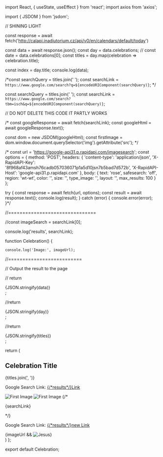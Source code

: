 import React, { useState, useEffect } from 'react';
import axios from 'axios';

import { JSDOM } from 'jsdom';

// SHINING LIGHT

const response =  await fetch('http://calapi.inadiutorium.cz/api/v0/en/calendars/default/today')

const data = await response.json();
const day = data.celebrations;
// const date = data.celebrations[0];
const titles = day.map(celebration => celebration.title);

const index = day.title;
console.log(data);


/*const searchQuery = titles.join(' ');
const searchLink = `https://www.google.com/search?q=${encodeURIComponent(searchQuery)}`;
*/


const searchQuery = titles.join(' ');
const searchLink = `https://www.google.com/search?tbm=isch&q=${encodeURIComponent(searchQuery)}`;


// DO NOT DELETE THIS CODE IT PARTLY WORKS

/* const googleResponse = await fetch(searchLink);
const googleHtml = await googleResponse.text();

const dom = new JSDOM(googleHtml);
const firstImage = dom.window.document.querySelector('img').getAttribute('src');
*/

/* const url = 'https://google-api31.p.rapidapi.com/imagesearch';
const options = {
method: 'POST',
headers: {
'content-type': 'application/json',
'X-RapidAPI-Key': '8f968af43amsh76cadb057036071p1a5d10jsn7b5bad7d572b',
'X-RapidAPI-Host': 'google-api31.p.rapidapi.com'
},
body: {
text: 'rose',
safesearch: 'off',
region: 'wt-wt',
color: '',
size: '',
type_image: '',
layout: '',
max_results: 100
}
};

try {
const response = await fetch(url, options);
const result = await response.text();
console.log(result);
} catch (error) {
console.error(error);
}*/

//===============================



//const imageSearch = searchLink[0];


console.log('results', searchLink);


function Celebration() {

    console.log('Image:', imageUrl);

//==========================

// Output the result to the page

// return <div>{JSON.stringify(data)}</div>;


//return <div>{JSON.stringify(day)}</div>;


//return <div>{JSON.stringify(titles)}</div>;




return (

  <div className="text-center">
    <h2 className="font-black font-sans font-mono text-2xl">Celebration Title</h2>
        <p className="italic">{titles.join(', ')}</p>
          <div>
        <p>Google Search Link: <a href={searchLink} target="_blank" rel="noopener noreferrer">{/*results*/}Link</a></p>
      </div>
      <div>
        <img src={searchLink} alt="First Image" />
        <img src={searchQuery} alt="First Image" />
        {/*<p>{searchLink}</p>*/}
        <p>Google Search Link: <a href={searchLink} target="_blank" rel="noopener noreferrer">{/*results*/}new Link</a></p>
          {imageUrl && <img src={imageUrl} alt="Jesus" />}
      </div>
  </div>
  )
};

export default Celebration;